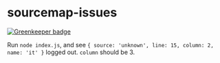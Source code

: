 # sourcemap-issues

[![Greenkeeper badge](https://badges.greenkeeper.io/SimenB/sourcemap-issues.svg)](https://greenkeeper.io/)

Run `node index.js`, and see `{ source: 'unknown', line: 15, column: 2, name: 'it' }` logged out. `column` should be 3.
